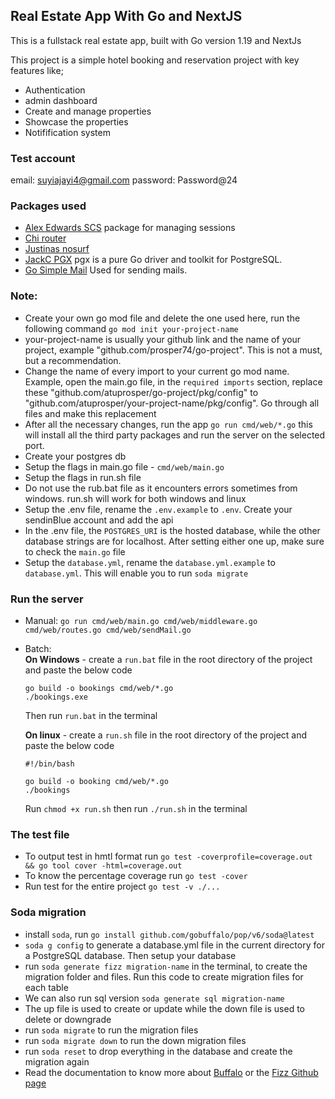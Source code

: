 ## Real Estate App With Go and NextJS

This is a fullstack real estate app, built with Go version 1.19 and NextJs

This project is a simple hotel booking and reservation project with key features like;

- Authentication
- admin dashboard
- Create and manage properties
- Showcase the properties
- Notifification system

### Test account
email: suyiajayi4@gmail.com
password: Password@24

### Packages used

- [Alex Edwards SCS](https://github.com/alexedwards/scs/v2) package for managing sessions
- [Chi router](https://github.com/go-chi/chi/v5)
- [Justinas nosurf](https://github.com/justinas/nosurf)
- [JackC PGX](https://github.com/jackc/pgx/v5) pgx is a pure Go driver and toolkit for PostgreSQL.
- [Go Simple Mail](https://github.com/xhit/go-simple-mail) Used for sending mails.

### Note:

- Create your own go mod file and delete the one used here, run the following command `go mod init your-project-name`
- your-project-name is usually your github link and the name of your project, example "github.com/prosper74/go-project". This is not a must, but a recommendation.
- Change the name of every import to your current go mod name. Example, open the main.go file, in the `required imports` section, replace these "github.com/atuprosper/go-project/pkg/config" to "github.com/atuprosper/your-project-name/pkg/config". Go through all files and make this replacement
- After all the necessary changes, run the app `go run cmd/web/*.go` this will install all the third party packages and run the server on the selected port.
- Create your postgres db
- Setup the flags in main.go file - `cmd/web/main.go`
- Setup the flags in run.sh file
- Do not use the rub.bat file as it encounters errors sometimes from windows. run.sh will work for both windows and linux
- Setup the .env file, rename the `.env.example` to `.env`. Create your sendinBlue account and add the api
- In the .env file, the `POSTGRES_URI` is the hosted database, while the other database strings are for localhost. After setting either one up, make sure to check the `main.go` file
- Setup the `database.yml`, rename the `database.yml.example` to `database.yml`. This will enable you to run `soda migrate`

### Run the server

- Manual: `go run cmd/web/main.go cmd/web/middleware.go cmd/web/routes.go cmd/web/sendMail.go`
- Batch:  
**On Windows** - create a `run.bat` file in the root directory of the project and paste the below code

  ```
  go build -o bookings cmd/web/*.go
  ./bookings.exe
  ```

  Then run `run.bat` in the terminal

  **On linux** - create a `run.sh` file in the root directory of the project and paste the below code

  ```
  #!/bin/bash

  go build -o booking cmd/web/*.go
  ./bookings
  ```

  Run `chmod +x run.sh` then run `./run.sh` in the terminal

### The test file

- To output test in hmtl format run `go test -coverprofile=coverage.out && go tool cover -html=coverage.out`
- To know the percentage coverage run `go test -cover`
- Run test for the entire project `go test -v ./...`

### Soda migration

- install `soda`, run `go install github.com/gobuffalo/pop/v6/soda@latest`
- `soda g config` to generate a database.yml file in the current directory for a PostgreSQL database. Then setup your database
- run `soda generate fizz migration-name` in the terminal, to create the migration folder and files. Run this code to create migration files for each table
- We can also run sql version `soda generate sql migration-name`
- The up file is used to create or update while the down file is used to delete or downgrade
- run `soda migrate` to run the migration files
- run `soda migrate down` to run the down migration files
- run `soda reset` to drop everything in the database and create the migration again
- Read the documentation to know more about [Buffalo](https://gobuffalo.io/documentation/database/migrations/) or the [Fizz Github page](https://github.com/gobuffalo/fizz)

